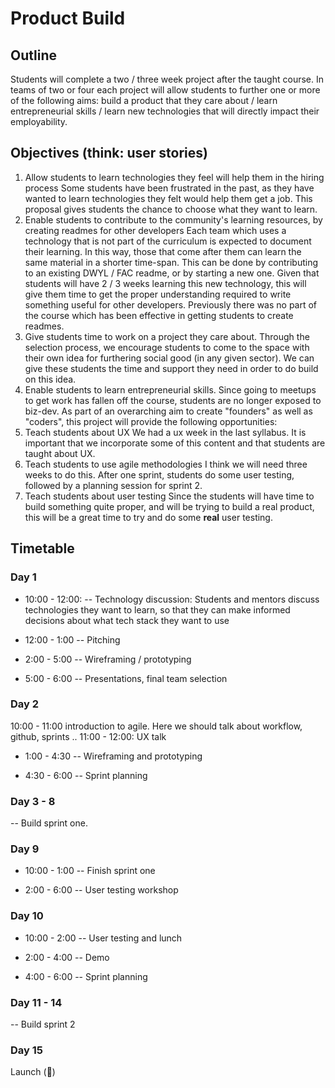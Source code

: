# Product Build

## Outline

Students will complete a two / three week project after the taught course. In teams of two or four each project will allow students to further one or more of the following aims: build a product that they care about / learn entrepreneurial skills / learn new technologies that will directly impact their employability.

## Objectives (think: user stories)
  1. Allow students to learn technologies they feel will help them in the hiring process Some students have been frustrated in the past, as they have wanted to learn technologies they felt would help them get a job. This proposal gives students the chance to choose what they want to learn.
  2. Enable students to contribute to the community's learning resources, by creating readmes for other developers Each team which uses a technology that is not part of the curriculum is expected to document their learning. In this way, those that come after them can learn the same material in a shorter time-span. This can be done by contributing to an existing DWYL / FAC readme, or by starting a new one. Given that students will have 2 / 3 weeks learning this new technology, this will give them time to get the proper understanding required to write something useful for other developers. Previously there was no part of the course which has been effective in getting students to create readmes.
  3. Give students time to work on a project they care about. Through the selection process, we encourage students to come to the space with their own idea for furthering social good (in any given sector). We can give these students the time and support they need in order to do build on this idea.
  4. Enable students to learn entrepreneurial skills. Since going to meetups to get work has fallen off the course, students are no longer exposed to biz-dev. As part of an overarching aim to create "founders" as well as "coders", this project will provide the following opportunities:
  5. Teach students about UX We had a ux week in the last syllabus. It is important that we incorporate some of this content and that students are taught about UX.
  6. Teach students to use agile methodologies I think we will need three weeks to do this. After one sprint, students do some user testing, followed by a planning session for sprint 2.
  7. Teach students about user testing Since the students will have time to build something quite proper, and will be trying to build a real product, this will be a great time to try and do some **real** user testing.

## Timetable

### Day 1

 - 10:00 - 12:00:
 -- Technology discussion: Students and mentors discuss technologies they want to learn, so that they can make informed decisions about what tech stack they want to use

 - 12:00 - 1:00
 -- Pitching

 - 2:00 - 5:00
 -- Wireframing / prototyping

  - 5:00 - 6:00
  -- Presentations, final team selection

### Day 2
 10:00 - 11:00 introduction to agile. Here we should talk about workflow, github, sprints ..
 11:00 - 12:00: UX talk

 - 1:00 - 4:30
 -- Wireframing and prototyping

 - 4:30 - 6:00
 -- Sprint planning

### Day 3 - 8
 -- Build sprint one.

### Day 9

 - 10:00 - 1:00
 -- Finish sprint one

 - 2:00 - 6:00
 -- User testing workshop

### Day 10
 - 10:00 - 2:00
 -- User testing and lunch

 - 2:00 - 4:00
 -- Demo

 - 4:00 - 6:00
 -- Sprint planning

### Day 11 - 14
 -- Build sprint 2

### Day 15
Launch (:tada:)
